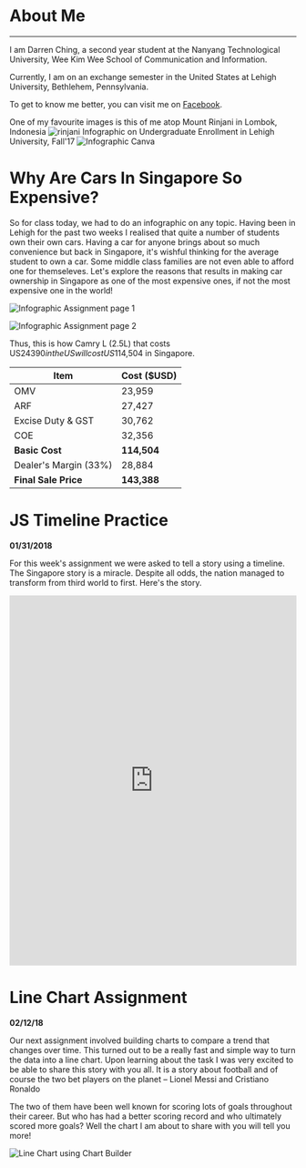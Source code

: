 # About Me
---
I am Darren Ching, a second year student at the Nanyang Technological University, Wee Kim Wee School of Communication and Information.

Currently, I am on an exchange semester in the United States at Lehigh University, Bethlehem, Pennsylvania.

To get to know me better, you can visit me on [Facebook](https://www.facebook.com/manucraze). 

One of my favourite images is this of me atop Mount Rinjani in Lombok, Indonesia
![rinjani](http://rinjaninationalpark.com/wp-content/uploads/2016/09/gunungrinjanilombok21.jpg) 
Infographic on Undergraduate Enrollment in Lehigh University, Fall'17
![Infographic Canva](https://github.com/deechingg/deechingg.github.io/blob/master/economy.png?raw=true)

# Why Are Cars In Singapore So Expensive?

So for class today, we had to do an infographic on any topic. Having been in Lehigh for the past two weeks I realised that quite a number of students own their own cars. Having a car for anyone brings about so much convenience but back in Singapore, it's wishful thinking for the average student to own a car. Some middle class families are not even able to afford one for themseleves. Let's explore the reasons that results in making car ownership in Singapore as one of the most expensive ones, if not the most expensive one in the world! 

![Infographic Assignment page 1](https://github.com/deechingg/deechingg.github.io/blob/master/Infographic%20assignment%20pg1.png?raw=true)

![Infographic Assignment page 2](https://github.com/deechingg/deechingg.github.io/blob/master/Infographic%20Assignment%20pg%202.png?raw=true)

Thus, this is how Camry L (2.5L) that costs US$24390 in the US will cost US$114,504 in Singapore. 

| **Item**  |  **Cost ($USD)** |
| ------------- | ------------- |
| OMV  | 23,959  |
| ARF  | 27,427  |
| Excise Duty & GST  | 30,762  |
| COE  |  32,356 |
| **Basic Cost**  | **114,504**  |
| Dealer's Margin (33%) | 28,884  |
| **Final Sale Price**  |  **143,388**  |

# JS Timeline Practice

**01/31/2018**


For this week's assignment we were asked to tell a story using a timeline. The Singapore story is a miracle. Despite all odds, the nation managed to transform from third world to first. Here's the story. 

<iframe src='https://cdn.knightlab.com/libs/timeline3/latest/embed/index.html?source=11K03V2O7eEix_9DHIWqj3YBR9VKLTZ3NLCZ7xCBviIM&font=Default&lang=en&initial_zoom=2&height=650' width='100%' height='650' webkitallowfullscreen mozallowfullscreen allowfullscreen frameborder='0'></iframe>


# Line Chart Assignment
**02/12/18**

Our next assignment involved building charts to compare a trend that changes over time. This turned out to be a really fast and simple way to turn the data into a line chart. Upon learning about the task I was very excited to be able to share this story with you all. It is a story about football and of course the two bet players on the planet – Lionel Messi and Cristiano Ronaldo

The two of them have been well known for scoring lots of goals throughout their career. But who has had a better scoring record and who ultimately scored more goals? Well the chart I am about to share with you will tell you more! 

![Line Chart using Chart Builder](https://github.com/deechingg/deechingg.github.io/blob/master/Goals.png?raw=true)


